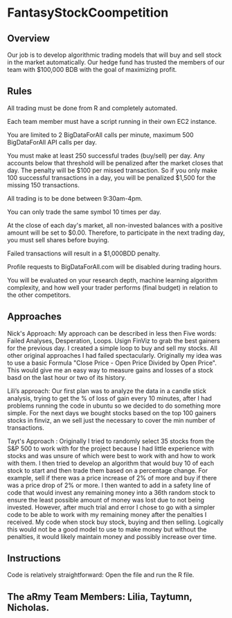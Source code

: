 # FantasyStockCoompetition

## Overview 

Our job is to develop algorithmic trading models that will buy and sell stock in the market automatically. 
Our hedge fund has trusted the members of our team with $100,000 BDB with the goal of maximizing profit.

## Rules

All trading must be done from R and completely automated.

Each team member must have a script running in their own EC2 instance.

You are limited to 2 BigDataForAll calls per minute, maximum 500 BigDataForAll API calls per day.

You must make at least 250 successful trades (buy/sell) per day. Any accounts below that threshold will be penalized after the market closes that day. The penalty will be $100 per missed transaction. So if you only make 100 successful transactions in a day, you will be penalized $1,500 for the missing 150 transactions.

All trading is to be done between 9:30am-4pm.

You can only trade the same symbol 10 times per day.

At the close of each day's market, all non-invested balances with a positive amount will be set to $0.00. Therefore, to participate in the next trading day, you must sell shares before buying. 

Failed transactions will result in a $1,000BDD penalty.

Profile requests to BigDataForAll.com will be disabled during trading hours.

You will be evaluated on your research depth, machine learning algorithm complexity, and how well your trader performs (final budget) in relation to the other competitors.

## Approaches

Nick's Approach: My approach can be described in less then Five words: Failed Analyses, Desperation, Loops. Usign FinViz to grab the best gainers for the previous day. I created a simple loop to buy and sell my stocks. All other original approaches I had failed spectacularly. Originally my idea was to use a basic Formula "Close Price - Open Price Divided by Open Price". This would give me an easy way to measure gains and losses of a stock basd on the last hour or two of its history.

Lili’s approach: Our first plan was to analyze the data in a candle stick analysis, trying to get the % of loss of gain every 10 minutes, after I had problems running the code in ubuntu so we decided to do something more simple. For the next days we bought stocks based on the top 100 gainers stocks in finviz, an we sell just the necessary to cover the min number of transactions.

Tayt's Approach : Originally I tried to randomly select 35 stocks from the S&P 500 to work with for the project because I had little experience with stocks and was unsure of which were best to work with and how to work with them. I then tried to develop an algorithm that would buy 10 of each stock to start and then trade them based on a percentage change. For example, sell if there was a price increase of 2% of more and buy if there was a price drop of 2% or more. I then wanted to add in a safety line of code that would invest any remaining money into a 36th random stock to ensure the least possible amount of money was lost due to not being invested. However, after much trial and error I chose to go with a simpler code to be able to work with my remaining money after the penalties I received. My code when stock buy stock, buying and then selling. Logically this would not be a good model to use to make money but without the penalties, it would likely maintain money and possibly increase over time. 

## Instructions
Code is relatively straightforward: Open the file and run the R file.

## The aRmy Team Members: Lilia, Taytumn, Nicholas.
